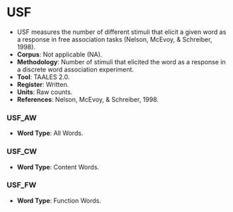 # USF

- USF measures the number of different stimuli that elicit a given word as a response in free association tasks (Nelson, McEvoy, & Schreiber, 1998).  
- **Corpus**: Not applicable (NA).  
- **Methodology**: Number of stimuli that elicited the word as a response in a discrete word association experiment.  
- **Tool**: TAALES 2.0.  
- **Register**: Written.  
- **Units**: Raw counts.  
- **References**: Nelson, McEvoy, & Schreiber, 1998.  

### USF_AW
- **Word Type**: All Words.  

### USF_CW
- **Word Type**: Content Words.  

### USF_FW
- **Word Type**: Function Words.  
